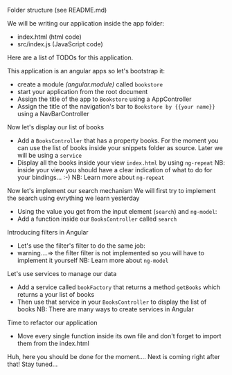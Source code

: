 Folder structure (see README.md)

We will be writing our application inside the app folder:
- index.html (html code)
- src/index.js (JavaScript code)

Here are a list of TODOs for this application.

This application is an angular apps so let's bootstrap it:
- create a module *(angular.module)* called `bookstore`
- start your application from the root document
- Assign the title of the app to `Bookstore` using a AppController
- Assign the title of the navigation's bar to `Bookstore by {{your name}}` using a NavBarController

Now let's display our list of books
- Add a `BooksController` that has a property books.
For the moment you can use the list of books inside your snippets folder as source. Later we will be using a `service`
- Display all the books inside your view `index.html` by using `ng-repeat`
NB: inside your view you should have a clear indication of what to do for your bindings... :-)
NB: Learn more about `ng-repeat`

Now let's implement our search mechanism
We will first try to implement the search using evrything we learn yesterday
- Using the value you get from the input element (`search`) and `ng-model`:
- Add a function inside our `BooksController` called `search`

Introducing filters in Angular
- Let's use the filter's filter to do the same job: 
- warning....=> the filter filter is not implemented so you will have to implement it yourself
NB: Learn more about `ng-model`

Let's use services to manage our data
- Add a service called `bookFactory` that returns a method `getBooks` which returns a your list of books
- Then use that service in your `BooksController` to display the list of books
NB: There are many ways to create services in Angular

Time to refactor our application
- Move every single function inside its own file and don't forget to import them from the index.html

Huh, here you should be done for the moment.... Next is coming right after that! Stay tuned...
